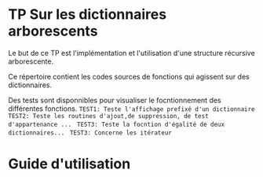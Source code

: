 # TP Sur les dictionnaires arborescents
Le but de ce TP est l'implémentation et l'utilisation d'une structure récursive arborescente.

Ce répertoire contient les codes sources de fonctions qui agissent sur des dictionnaires.

Des tests sont disponnibles pour visualiser le focntionnement des différentes fonctions.
```TEST1: Teste l'affichage prefixé d'un dictionnaire ```
```TEST2: Teste les routines d'ajout,de suppression, de test d'appartenance ... ```
```TEST3: Teste la focntion d'égalité de deux dictionnaires... ```
```TEST3: Concerne les itérateur```

# Guide d'utilisation

